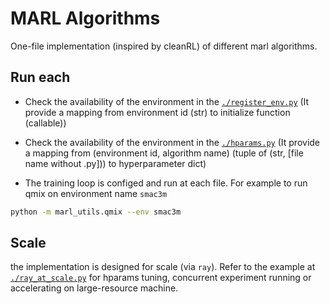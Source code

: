 # MARL Algorithms

One-file implementation (inspired by cleanRL) of different marl algorithms. 

## Run each

- Check the availability of the environment in the [`./register_env.py`](./register_env.py) (It provide a mapping from environment id (str) to initialize function (callable))
- Check the availability of the environment in the [`./hparams.py`](./hparams.py) (It provide a mapping from (environment id, algorithm name) (tuple of (str, \[file name without .py\])) to hyperparameter dict)

- The training loop is configed and run at each file. For example to run qmix on environment name `smac3m`
```bash
python -m marl_utils.qmix --env smac3m
```
## Scale

the implementation is designed for scale (via `ray`). Refer to the example at [`./ray_at_scale.py`](./ray_at_scale.py) for hparams tuning, concurrent experiment running or accelerating on large-resource machine.